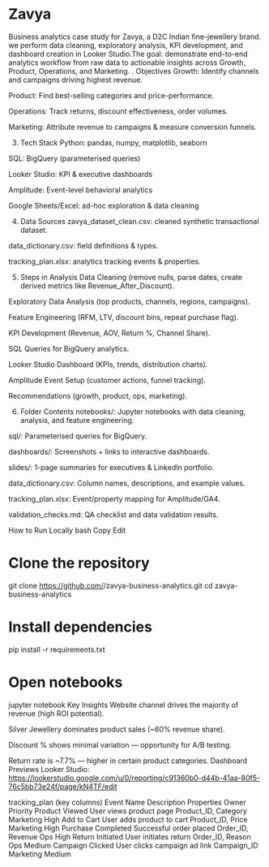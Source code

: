 # Zavya
Business analytics case study for Zavya, a D2C Indian fine-jewellery brand.  we perform data cleaning, exploratory analysis, KPI development, and dashboard creation in Looker Studio.The goal: demonstrate end-to-end analytics workflow from raw data to actionable insights across Growth, Product, Operations, and Marketing.
. Objectives
Growth: Identify channels and campaigns driving highest revenue.

Product: Find best-selling categories and price-performance.

Operations: Track returns, discount effectiveness, order volumes.

Marketing: Attribute revenue to campaigns & measure conversion funnels.

3. Tech Stack
Python: pandas, numpy, matplotlib, seaborn

SQL: BigQuery (parameterised queries)

Looker Studio: KPI & executive dashboards

Amplitude: Event-level behavioral analytics

Google Sheets/Excel: ad-hoc exploration & data cleaning

4. Data Sources
zavya_dataset_clean.csv: cleaned synthetic transactional dataset.

data_dictionary.csv: field definitions & types.

tracking_plan.xlsx: analytics tracking events & properties.

5. Steps in Analysis
Data Cleaning (remove nulls, parse dates, create derived metrics like Revenue_After_Discount).

Exploratory Data Analysis (top products, channels, regions, campaigns).

Feature Engineering (RFM, LTV, discount bins, repeat purchase flag).

KPI Development (Revenue, AOV, Return %, Channel Share).

SQL Queries for BigQuery analytics.

Looker Studio Dashboard (KPIs, trends, distribution charts).

Amplitude Event Setup (customer actions, funnel tracking).

Recommendations (growth, product, ops, marketing).

6. Folder Contents
notebooks/: Jupyter notebooks with data cleaning, analysis, and feature engineering.

sql/: Parameterised queries for BigQuery.

dashboards/: Screenshots + links to interactive dashboards.

slides/: 1-page summaries for executives & LinkedIn portfolio.

data_dictionary.csv: Column names, descriptions, and example values.

tracking_plan.xlsx: Event/property mapping for Amplitude/GA4.

validation_checks.md: QA checklist and data validation results.

How to Run Locally
bash
Copy
Edit
# Clone the repository
git clone https://github.com/<your-username>/zavya-business-analytics.git
cd zavya-business-analytics

# Install dependencies
pip install -r requirements.txt

# Open notebooks
jupyter notebook
Key Insights
Website channel drives the majority of revenue (high ROI potential).

Silver Jewellery dominates product sales (~60% revenue share).

Discount % shows minimal variation — opportunity for A/B testing.

Return rate is ~7.7% — higher in certain product categories.
Dashboard Previews
Looker Studio:
https://lookerstudio.google.com/u/0/reporting/c91360b0-d44b-41aa-80f5-76c5bb73e24f/page/kN4TF/edit

tracking_plan (key columns)
Event Name	Description	Properties	Owner	Priority
Product Viewed	User views product page	Product_ID, Category	Marketing	High
Add to Cart	User adds product to cart	Product_ID, Price	Marketing	High
Purchase Completed	Successful order placed	Order_ID, Revenue	Ops	High
Return Initiated	User initiates return	Order_ID, Reason	Ops	Medium
Campaign Clicked	User clicks campaign ad link	Campaign_ID	Marketing	Medium
